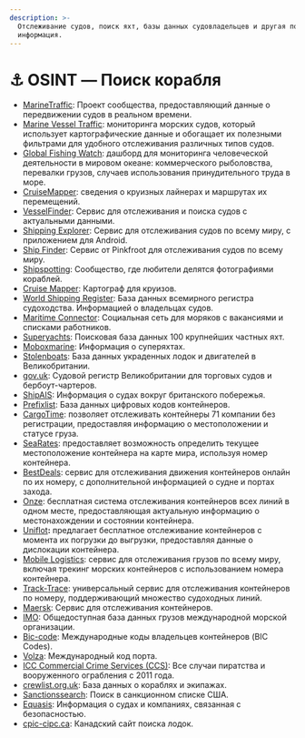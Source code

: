 ```yaml
---
description: >-
  Отслеживание судов, поиск яхт, базы данных судовладельцев и другая полезная
  информация.
---
```


# ⚓ OSINT — Поиск корабля

* [MarineTraffic](https://www.marinetraffic.com/): Проект сообщества, предоставляющий данные о передвижении судов в реальном времени.
* [Marine Vessel Traffic](https://www.marinevesseltraffic.com/): мониторинга морских судов, который использует картографические данные и обогащает их полезными фильтрами для удобного отслеживания различных типов судов.
* [Global Fishing Watch](http://globalfishingwatch.org/map): дашборд для мониторинга человеческой деятельности в мировом океане: коммерческого рыболовства, перевалки грузов, случаев использования принудительного труда в море.
* [CruiseMapper](https://www.cruisemapper.com/): сведения о круизных лайнерах и маршрутах их перемещений.
* [VesselFinder](https://www.vesselfinder.com/): Сервис для отслеживания и поиска судов с актуальными данными.
* [Shipping Explorer](https://www.shippingexplorer.net/ru): Сервис для отслеживания судов по всему миру, с приложением для Android.
* [Ship Finder](https://shipfinder.co/): Сервис от Pinkfroot для отслеживания судов по всему миру.
* [Shipspotting](https://www.shipspotting.com/): Сообщество, где любители делятся фотографиями кораблей.
* [Cruise Mapper](https://www.cruisemapper.com/): Картограф для круизов.
* [World Shipping Register](https://world-ships.com/): База данных всемирного регистра судоходства. Информацией о владельцах судов.
* [Maritime Connector](https://maritime-connector.com/): Социальная сеть для моряков с вакансиями и списками работников.
* [Superyachts](https://www.superyachts.com/): Поисковая база данных 100 крупнейших частных яхт.
* [Moboxmarine](https://moboxmarine.com/): Информация о суперяхтах.
* [Stolenboats](https://www.datatag.mobi/stolenmarine/Welcome.aspx): База данных украденных лодок и двигателей в Великобритании.
* [gov.uk](https://www.gov.uk/): Судовой регистр Великобритании для торговых судов и бербоут-чартеров.
* [ShipAIS](https://shipais.uk/): Информация о судах вокруг британского побережья.
* [Prefixlist](https://www.prefixlist.com/): База данных цифровых кодов контейнеров.
* [CargoTime](https://cargotime.ru/tracking?utm_source=chatgpt.com): позволяет отслеживать контейнеры 71 компании без регистрации, предоставляя информацию о местоположении и статусе груза.
* [SeaRates](https://www.searates.com/ru/container/tracking/?utm_source=chatgpt.com): предоставляет возможность определить текущее местоположение контейнера на карте мира, используя номер контейнера.
* [BestDeals](https://bestdeals.ru/otslezhivanie-kontejnerov?utm_source=chatgpt.com): сервис для отслеживания движения контейнеров онлайн по их номеру, с дополнительной информацией о судне и портах захода.
* [Onze](https://www.onze.lt/ru/%D0%B1%D0%B5%D1%81%D0%BF%D0%BB%D0%B0%D1%82%D0%BD%D0%BE%D0%B5-%D0%BE%D1%82%D1%81%D0%BB%D0%B5%D0%B6%D0%B8%D0%B2%D0%B0%D0%BD%D0%B8%D0%B5-%D0%BA%D0%BE%D0%BD%D1%82%D0%B5%D0%B9%D0%BD%D0%B5%D1%80%D0%BE%D0%B2/?utm_source=chatgpt.com):  бесплатная система отслеживания контейнеров всех линий в одном месте, предоставляющая актуальную информацию о местонахождении и состоянии контейнера.
* [Uniflot](https://uniflot.com/tracking?utm_source=chatgpt.com)**:** предлагает бесплатное отслеживание контейнеров с момента их погрузки до выгрузки, предоставляя данные о дислокации контейнера.
* [Mobile Logistics](https://mobile-logistics.ru/otslezhivanie-kontejnerov?utm_source=chatgpt.com): сервис для отслеживания грузов по всему миру, включая трекинг морских контейнеров с использованием номера контейнера.
* [Track-Trace](https://www.track-trace.com/): универсальный сервис для отслеживания контейнеров по номеру, поддерживающий множество судоходных линий.
* [Maersk](https://www.maersk.com/): Сервис для отслеживания контейнеров.
* [IMO](https://www.imo.org/): Общедоступная база данных грузов международной морской организации.
* [Bic-code](https://www.bic-code.org/): Международные коды владельцев контейнеров (BIC Codes).
* [Volza](https://www.volza.com/ports/): Международный код порта.
* [ICC Commercial Crime Services (CCS)](https://www.icc-ccs.org/icc-commercial-crime-services-ccs): Все случаи пиратства и вооруженного ограбления с 2011 года.
* [crewlist.org.uk](https://www.crewlist.org.uk/): База данных о кораблях и экипажах.
* [Sanctionssearch](https://sanctionssearch.ofac.treas.gov/): Поиск в санкционном списке США.
* [Equasis](https://www.equasis.org/EquasisWeb/public/HomePage?fs=HomePage): Информация о судах и компаниях, связанная с безопасностью.
* [cpic-cipc.ca](https://www.cpic-cipc.ca/sbo-rba-eng.htm): Канадский сайт поиска лодок.
